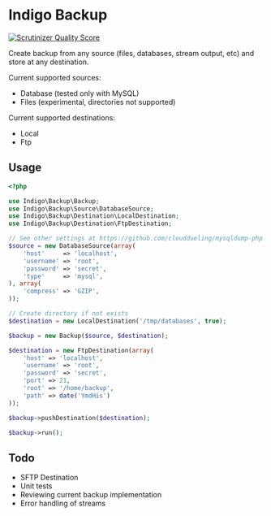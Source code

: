 Indigo Backup
=============

[![Scrutinizer Quality Score](https://scrutinizer-ci.com/g/indigophp/backup/badges/quality-score.png?s=2cf8773e5649fb85fbd3d21e05f77446cd7c0efe)](https://scrutinizer-ci.com/g/indigophp/backup/)

Create backup from any source (files, databases, stream output, etc) and store at any destination.

Current supported sources:
* Database (tested only with MySQL)
* Files (experimental, directories not supported)

Current supported destinations:
* Local
* Ftp

Usage
-----

```php
<?php

use Indigo\Backup\Backup;
use Indigo\Backup\Source\DatabaseSource;
use Indigo\Backup\Destination\LocalDestination;
use Indigo\Backup\Destination\FtpDestination;

// See other settings at https://github.com/clouddueling/mysqldump-php
$source = new DatabaseSource(array(
	'host'     => 'localhost',
	'username' => 'root',
	'password' => 'secret',
	'type'     => 'mysql',
), array(
	'compress' => 'GZIP',
));

// Create directory if not exists
$destination = new LocalDestination('/tmp/databases', true);

$backup = new Backup($source, $destination);

$destination = new FtpDestination(array(
	'host' => 'localhost',
	'username' => 'root',
	'password' => 'secret',
	'port' => 21,
	'root' => '/home/backup',
	'path' => date('YmdHis')
));

$backup->pushDestination($destination);

$backup->run();

```

Todo
----

* SFTP Destination
* Unit tests
* Reviewing current backup implementation
* Error handling of streams